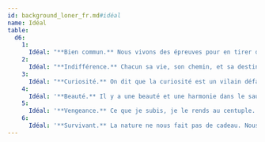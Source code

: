 ```yaml
---
id: background_loner_fr.md#idéal
name: Idéal
table:
  d6:
    1:
      Idéal: "**Bien commun.** Nous vivons des épreuves pour en tirer des enseignements que nous transmettons aux autres. J'aide ceux qui en ont besoin."
    2:
      Idéal: "**Indifférence.** Chacun sa vie, son chemin, et sa destinée. Je ne me mêle pas des affaires des autres, cela n'apporte que des problèmes."
    3:
      Idéal: "**Curiosité.** On dit que la curiosité est un vilain défaut. Je pense au contraire qu'elle mène à la connaissance et au perfectionnement."
    4:
      Idéal: '**Beauté.** Il y a une beauté et une harmonie dans le sauvage, et je ne laisserai personne les altérer.'
    5:
      Idéal: '**Vengeance.** Ce que je subis, je le rends au centuple.'
    6:
      Idéal: '**Survivant.** La nature ne nous fait pas de cadeau. Nous devons tous savoir nous débrouiller seuls.'
---
```


